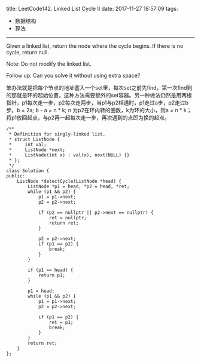 title: LeetCode142. Linked List Cycle II
date: 2017-11-27 18:57:09
tags:
- 数据结构
- 算法
---

Given a linked list, return the node where the cycle begins. If there is no cycle, return null.

Note: Do not modify the linked list.

Follow up:
Can you solve it without using extra space?


笨办法就是把每个节点的地址塞入一个set里，每次set之前先find，第一次find到的那就是环的起始位置，这种方法需要额外的set容器。另一种做法仍然是用两根指针，p1每次走一步，p2每次走两步，当p1与p2相遇时，p1走过a步，p2走过b步。b = 2a; b - a = n * k; n 为p2在环内转的圈数，k为环的大小，则a = n * k；将p1放回起点，与p2再一起每次走一步，再次遇到的点即为换的起点。

```
/**
 * Definition for singly-linked list.
 * struct ListNode {
 *     int val;
 *     ListNode *next;
 *     ListNode(int x) : val(x), next(NULL) {}
 * };
 */
class Solution {
public:
    ListNode *detectCycle(ListNode *head) {
        ListNode *p1 = head, *p2 = head, *ret;
        while (p1 && p2) {
            p1 = p1->next;
            p2 = p2->next;
            
            if (p2 == nullptr || p2->next == nullptr) {
                ret = nullptr;
                return ret;
            }
            
            p2 = p2->next;
            if (p1 == p2) {
                break;
            }
        }
        
        if (p1 == head) {
            return p1;
        }
        
        p1 = head;
        while (p1 && p2) {
            p1 = p1->next;
            p2 = p2->next;
            
            if (p1 == p2) {
                ret = p1;
                break;
            }
        }
        return ret;
    }
};
```